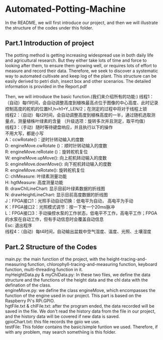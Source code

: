 # Automated-Potting-Machine
In the README, we will first introduce our project, and then we will illustrate the structure of the codes under this folder.

## Part.1 Introduction of project
  The potting method is getting increasing widespread use in both daily life and agricultural research. But they either take lots of time and force to looking after them, to ensure them growing well, or requires lots of effort to measure and record their data. Therefore, we seek to discover a systematic way to automated cultivate and keep log of the plant. This structure can be easily derived to petri dish, insect box and other scenarios. The detailed information is provided in the Report.pdf  

  Then, we will introduce the basic function.(我们来介绍所有的功能:)
线程1：（自动）每t1时间，会自动调整高度到植株最高点位于图像的中心高度、此时记录控制高度的舵机的位置h1,h=h1+Y_LEN/2；在测定的过程中将对于线程上锁  
线程2：（自动）每t2时间，会自动调整高度到植株高度的一半，通过随机选取测量点，测量植株叶绿素的含量 （升级选项：旋转多次并且测定，取平均值）  
线程3：（手动）随时等待键盘响应，并且执行以下的操作  
  不用大写，都是小写  
  A：ccwRotate()：逆时针转动输入的度数  
  D: engineMove.cwRotate ()：顺时针转动输入的度数  
  R: engineMove.reRotate ()：旋转舵机复位  
  W: engineMove.upMove(): 向上舵机转动输入的度数   
  S: engineMove.downMove(): 向下舵机转动输入的度数  
  R: engineMove.reRotate(): 旋转舵机复位  
  C: chlMeasure: 叶绿素测量功能  
  H: hgtMeasure: 高度测量功能  
  B: drawChlLineChart: 显示目前叶绿素数据的折线图  
  N: drawHeightLineChart: 显示目前高度数据的折线图  
  J：FPGA接口1：光照手动自动切换：低电平为自动， 高电平为手动  
  K：FPGA接口2：光照模式调节：按一下发一个20ms脉冲  
  L：FPGA接口3：手动操控水泵的工作状态，低电平不工作，高电平工作；FPGA的水泵在自动工作，但有手动信息时会覆盖自动信息  
  Esc: 退出程序  
线程4：（自动）每t4时间，自动输出盆栽中空气湿度、温度、光照、土壤湿度  



## Part.2 Structure of the Codes
main.py: the main function of the project, with the height-tracing-and-measuring function, chlorophyll-tracing-and-measuring function, keyboard function, multi-threading function in it.  
myHeightData.py & myChlData.py: In these two files, we define the data structure and the functions of the height data and the chl data with the defination of the class.  
engineMove.py: we define the class engineMove, which encompasses the function of the engine used in our project. This part is based on the Raspberry Pi's RPi.GPIO.  
hgtFile.txt & chlFile.txt: after the program ended, the data recorded will be saved in the file. We don't read the history data from the file in our project, and the history data will be covered if new data is saved.  
gpioChart.txt: this file records the gpio we use.  
testFile: This folder contains the basic/simple funtion we used. Therefore, if with any problem, may search somethiing is this folder.  
